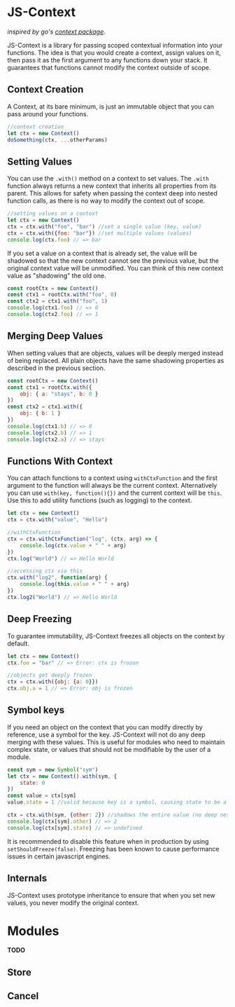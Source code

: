 # JS-Context
*inspired by go's [context package](https://golang.org/pkg/context/).*

JS-Context is a library for passing scoped contextual information into your functions. The idea is that you would create a context, assign values on it, then pass it as the first argument to any functions down your stack. It guarantees that functions cannot modify the context outside of scope.

## Context Creation
A Context, at its bare minimum, is just an immutable object that you can pass around your functions.
```javascript
//context creation
let ctx = new Context()
doSomething(ctx, ...otherParams)
```

## Setting Values
You can use the `.with()` method on a context to set values. The `.with` function always returns a new context that inherits all properties from its parent. This allows for safety when passing the context deep into nested function calls, as there is no way to modify the context out of scope.
```javascript
//setting values on a context
let ctx = new Context()
ctx = ctx.with("foo", "bar") //set a single value (key, value)
ctx = ctx.with({foo: "bar"}) //set multiple values (values)
console.log(ctx.foo) // => bar
```

If you set a value on a context that is already set, the value will be shadowed so that the new context cannot see the previous value, but the original context value will be unmodified. You can think of this new context value as "shadowing" the old one.
```javascript
const rootCtx = new Context()
const ctx1 = rootCtx.with("foo", 0)
const ctx2 = ctx1.with("foo", 1)
console.log(ctx1.foo) // => 0
console.log(ctx2.foo) // => 1
```

## Merging Deep Values
When setting values that are objects, values will be deeply merged instead of being replaced. All plain objects have the same shadowing properties as described in the previous section.
```javascript
const rootCtx = new Context()
const ctx1 = rootCtx.with({
    obj: { a: "stays", b: 0 }
})
const ctx2 = ctx1.with({
    obj: { b: 1 }
})
console.log(ctx1.b) // => 0
console.log(ctx2.b) // => 1
console.log(ctx2.a) // => stays
```

## Functions With Context
You can attach functions to a context using `withCtxFunction` and the first argument to the function will always be the current context. Alternatively you can use `with(key, function(){})` and the current context will be `this`. Use this to add utility functions (such as logging) to the context.
```javascript
let ctx = new Context()
ctx = ctx.with("value", "Hello")

//withCtxFunction
ctx = ctx.withCtxFunction("log", (ctx, arg) => {
    console.log(ctx.value + " " + arg)
})
ctx.log("World") // => Hello World

//accessing ctx via this
ctx.with("log2", function(arg) {
    console.log(this.value + " " + arg)
})
ctx.log2("World") // => Hello World
```

## Deep Freezing
To guarantee immutability, JS-Context freezes all objects on the context by default.
```javascript
let ctx = new Context()
ctx.foo = "bar" // => Error: ctx is frozen

//objects get deeply frozen
ctx = ctx.with({obj: {a: 0}})
ctx.obj.a = 1 // => Error: obj is frozen
```

## Symbol keys
If you need an object on the context that you can modify directly by reference, use a symbol for the key. JS-Context will not do any deep merging with these values. This is useful for modules who need to maintain complex state, or values that should not be modifiable by the user of a module.
```javascript
const sym = new Symbol("sym")
let ctx = new Context().with(sym, {
    state: 0
})
const value = ctx[sym]
value.state = 1 //valid because key is a symbol, causing state to be a plain object

ctx = ctx.with(sym, {other: 2}) //shadows the entire value (no deep nesting)
console.log(ctx[sym].other) // => 2
console.log(ctx[sym].state) // => undefined
```

It is recommended to disable this feature when in production by using `setShouldFreeze(false)`. Freezing has been known to cause performance issues in certain javascript engines.

## Internals
JS-Context uses prototype inheritance to ensure that when you set new values, you never modify the original context.

# Modules
**TODO**
## Store
## Cancel


